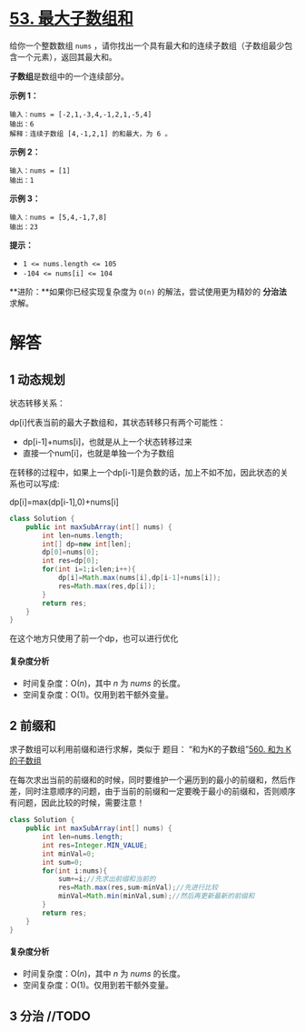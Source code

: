 # [53. 最大子数组和](https://leetcode.cn/problems/maximum-subarray/)

给你一个整数数组 `nums` ，请你找出一个具有最大和的连续子数组（子数组最少包含一个元素），返回其最大和。



**子数组**是数组中的一个连续部分。



 

**示例 1：**

```
输入：nums = [-2,1,-3,4,-1,2,1,-5,4]
输出：6
解释：连续子数组 [4,-1,2,1] 的和最大，为 6 。
```

**示例 2：**

```
输入：nums = [1]
输出：1
```

**示例 3：**

```
输入：nums = [5,4,-1,7,8]
输出：23
```

 

**提示：**

- `1 <= nums.length <= 105`
- `-104 <= nums[i] <= 104`

 

**进阶：**如果你已经实现复杂度为 `O(n)` 的解法，尝试使用更为精妙的 **分治法** 求解。



# 解答

## 1 动态规划

状态转移关系：

dp[i]代表当前的最大子数组和，其状态转移只有两个可能性：

- dp[i-1]+nums[i]，也就是从上一个状态转移过来
- 直接一个num[i]，也就是单独一个为子数组

在转移的过程中，如果上一个dp[i-1]是负数的话，加上不如不加，因此状态的关系也可以写成: 

dp[i]=max(dp[i-1],0)+nums[i]

```java
class Solution {
    public int maxSubArray(int[] nums) {
        int len=nums.length;
        int[] dp=new int[len];
        dp[0]=nums[0];
        int res=dp[0];
        for(int i=1;i<len;i++){
            dp[i]=Math.max(nums[i],dp[i-1]+nums[i]);
            res=Math.max(res,dp[i]);
        }
        return res;
    }
}
```

在这个地方只使用了前一个dp，也可以进行优化

#### 复杂度分析

- 时间复杂度：O(*n*)，其中 *n* 为 *nums* 的长度。
- 空间复杂度：O(1)。仅用到若干额外变量。



## 2 前缀和

求子数组可以利用前缀和进行求解，类似于 题目： “和为K的子数组”[560. 和为 K 的子数组](https://leetcode.cn/problems/subarray-sum-equals-k/)

在每次求出当前的前缀和的时候，同时要维护一个遍历到的最小的前缀和，然后作差，同时注意顺序的问题，由于当前的前缀和一定要晚于最小的前缀和，否则顺序有问题，因此比较的时候，需要注意！

```java
class Solution {
    public int maxSubArray(int[] nums) {
        int len=nums.length;
        int res=Integer.MIN_VALUE;
        int minVal=0;
        int sum=0;
        for(int i:nums){
            sum+=i;//先求出前缀和当前的
            res=Math.max(res,sum-minVal);//先进行比较
            minVal=Math.min(minVal,sum);//然后再更新最新的前缀和
        }
        return res;
    }
}
```

#### 复杂度分析

- 时间复杂度：O(*n*)，其中 *n* 为 *nums* 的长度。
- 空间复杂度：O(1)。仅用到若干额外变量。



## 3 分治 //TODO